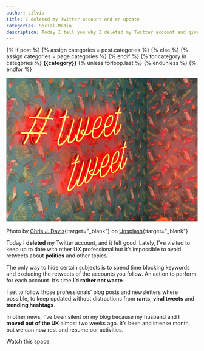 ```yaml
---
author: silvia
title: I deleted my Twitter account and an update
categories: Social-Media
description: Today I tell you why I deleted my Twitter account and give you an update on why I've been silent on my blog lately.
---
```

<div class="post-categories">
  {% if post %}
    {% assign categories = post.categories %}
  {% else %}
    {% assign categories = page.categories %}
  {% endif %}
  {% for category in categories %}
  <strong>{{category}}</strong>
  {% unless forloop.last %}&nbsp;{% endunless %}
  {% endfor %}
</div>

![I deleted my Twitter account and an update](/assets/images/i-deleted-my-twitter-account.jpg)

Photo by [Chris J. Davis](https://unsplash.com/@chrisjdavis){:target="_blank"} on [Unsplash](https://unsplash.com/s/photos/twitter){:target="_blank"}

Today I **deleted** my Twitter account, and it felt good. Lately, I’ve visited to keep up to date with other UX professional but it’s impossible to avoid retweets about **politics** and other topics.

The only way to hide certain subjects is to spend time blocking keywords and excluding the retweets of the accounts you follow. An action to perform for each account. It’s time **I’d rather not waste**.

I set to follow those professionals’ blog posts and newsletters where possible, to keep updated without distractions from **rants**, **viral tweets** and **trending hashtags**.

In other news, I’ve been silent on my blog because my husband and I **moved out of the UK** almost two weeks ago. It’s been and intense month, but we can now rest and resume our activities.

Watch this space.
